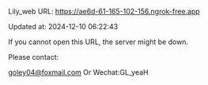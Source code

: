 Lily_web URL: https://ae6d-61-165-102-156.ngrok-free.app

Updated at: 2024-12-10 06:22:43

If you cannot open this URL, the server might be down.

Please contact: 

goley04@foxmail.com Or Wechat:GL_yeaH